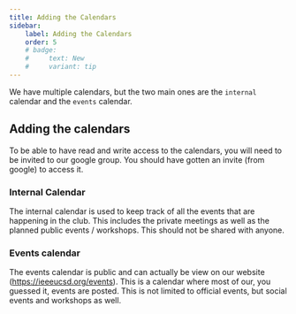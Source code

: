 ```yaml
---
title: Adding the Calendars
sidebar:
    label: Adding the Calendars
    order: 5
    # badge:
    #     text: New
    #     variant: tip
---
```


We have multiple calendars, but the two main ones are the `internal` calendar and the `events` calendar.

## Adding the calendars

To be able to have read and write access to the calendars, you will need to be invited to our google group. You should have gotten an invite (from google) to access it.

### Internal Calendar

The internal calendar is used to keep track of all the events that are happening in the club. This includes the private meetings as well as the planned public events / workshops. This should not be shared with anyone.

### Events calendar

The events calendar is public and can actually be view on our website (https://ieeeucsd.org/events). This is a calendar where most of our, you guessed it, events are posted. This is not limited to official events, but social events and workshops as well.
